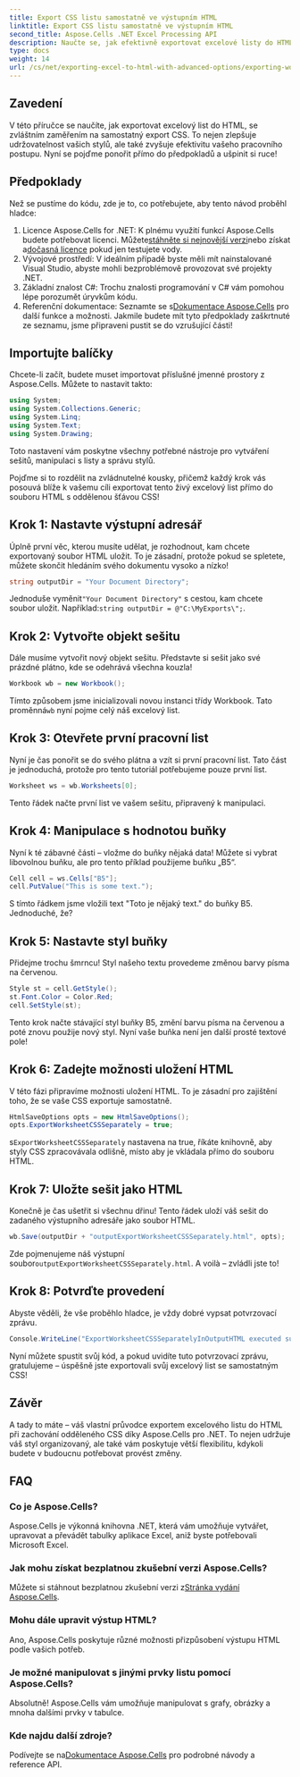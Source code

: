 ```yaml
---
title: Export CSS listu samostatně ve výstupním HTML
linktitle: Export CSS listu samostatně ve výstupním HTML
second_title: Aspose.Cells .NET Excel Processing API
description: Naučte se, jak efektivně exportovat excelové listy do HTML pomocí samostatného CSS pomocí Aspose.Cells for .NET v tomto komplexním podrobném tutoriálu.
type: docs
weight: 14
url: /cs/net/exporting-excel-to-html-with-advanced-options/exporting-worksheet-css-separately/
---
```

## Zavedení
V této příručce se naučíte, jak exportovat excelový list do HTML, se zvláštním zaměřením na samostatný export CSS. To nejen zlepšuje udržovatelnost vašich stylů, ale také zvyšuje efektivitu vašeho pracovního postupu. Nyní se pojďme ponořit přímo do předpokladů a ušpinit si ruce!
## Předpoklady
Než se pustíme do kódu, zde je to, co potřebujete, aby tento návod proběhl hladce:
1. Licence Aspose.Cells for .NET: K plnému využití funkcí Aspose.Cells budete potřebovat licenci. Můžete[stáhněte si nejnovější verzi](https://releases.aspose.com/cells/net/)nebo získat a[dočasná licence](https://purchase.aspose.com/temporary-license/) pokud jen testujete vody.
2. Vývojové prostředí: V ideálním případě byste měli mít nainstalované Visual Studio, abyste mohli bezproblémově provozovat své projekty .NET.
3. Základní znalost C#: Trochu znalosti programování v C# vám pomohou lépe porozumět úryvkům kódu.
4.  Referenční dokumentace: Seznamte se s[Dokumentace Aspose.Cells](https://reference.aspose.com/cells/net/) pro další funkce a možnosti.
Jakmile budete mít tyto předpoklady zaškrtnuté ze seznamu, jsme připraveni pustit se do vzrušující části!
## Importujte balíčky
Chcete-li začít, budete muset importovat příslušné jmenné prostory z Aspose.Cells. Můžete to nastavit takto:
```csharp
using System;
using System.Collections.Generic;
using System.Linq;
using System.Text;
using System.Drawing;
```
Toto nastavení vám poskytne všechny potřebné nástroje pro vytváření sešitů, manipulaci s listy a správu stylů.

Pojďme si to rozdělit na zvládnutelné kousky, přičemž každý krok vás posouvá blíže k vašemu cíli exportovat tento živý excelový list přímo do souboru HTML s oddělenou šťávou CSS!
## Krok 1: Nastavte výstupní adresář
Úplně první věc, kterou musíte udělat, je rozhodnout, kam chcete exportovaný soubor HTML uložit. To je zásadní, protože pokud se spletete, můžete skončit hledáním svého dokumentu vysoko a nízko!
```csharp
string outputDir = "Your Document Directory";
```
 Jednoduše vyměnit`"Your Document Directory"` s cestou, kam chcete soubor uložit. Například:`string outputDir = @"C:\MyExports\";`.
## Krok 2: Vytvořte objekt sešitu
Dále musíme vytvořit nový objekt sešitu. Představte si sešit jako své prázdné plátno, kde se odehrává všechna kouzla!
```csharp
Workbook wb = new Workbook();
```
 Tímto způsobem jsme inicializovali novou instanci třídy Workbook. Tato proměnná`wb` nyní pojme celý náš excelový list.
## Krok 3: Otevřete první pracovní list
Nyní je čas ponořit se do svého plátna a vzít si první pracovní list. Tato část je jednoduchá, protože pro tento tutoriál potřebujeme pouze první list.
```csharp
Worksheet ws = wb.Worksheets[0];
```
Tento řádek načte první list ve vašem sešitu, připravený k manipulaci.
## Krok 4: Manipulace s hodnotou buňky
Nyní k té zábavné části – vložme do buňky nějaká data! Můžete si vybrat libovolnou buňku, ale pro tento příklad použijeme buňku „B5“.
```csharp
Cell cell = ws.Cells["B5"];
cell.PutValue("This is some text.");
```
S tímto řádkem jsme vložili text "Toto je nějaký text." do buňky B5. Jednoduché, že? 
## Krok 5: Nastavte styl buňky
Přidejme trochu šmrncu! Styl našeho textu provedeme změnou barvy písma na červenou. 
```csharp
Style st = cell.GetStyle();
st.Font.Color = Color.Red;
cell.SetStyle(st);
```
Tento krok načte stávající styl buňky B5, změní barvu písma na červenou a poté znovu použije nový styl. Nyní vaše buňka není jen další prosté textové pole!
## Krok 6: Zadejte možnosti uložení HTML
V této fázi připravíme možnosti uložení HTML. To je zásadní pro zajištění toho, že se vaše CSS exportuje samostatně.
```csharp
HtmlSaveOptions opts = new HtmlSaveOptions();
opts.ExportWorksheetCSSSeparately = true;
```
 s`ExportWorksheetCSSSeparately` nastavena na true, říkáte knihovně, aby styly CSS zpracovávala odlišně, místo aby je vkládala přímo do souboru HTML.
## Krok 7: Uložte sešit jako HTML
Konečně je čas ušetřit si všechnu dřinu! Tento řádek uloží váš sešit do zadaného výstupního adresáře jako soubor HTML.
```csharp
wb.Save(outputDir + "outputExportWorksheetCSSSeparately.html", opts);
```
Zde pojmenujeme náš výstupní soubor`outputExportWorksheetCSSSeparately.html`. A voilà – zvládli jste to!
## Krok 8: Potvrďte provedení
Abyste věděli, že vše proběhlo hladce, je vždy dobré vypsat potvrzovací zprávu.
```csharp
Console.WriteLine("ExportWorksheetCSSSeparatelyInOutputHTML executed successfully.");
```
Nyní můžete spustit svůj kód, a pokud uvidíte tuto potvrzovací zprávu, gratulujeme – úspěšně jste exportovali svůj excelový list se samostatným CSS!
## Závěr
A tady to máte – váš vlastní průvodce exportem excelového listu do HTML při zachování odděleného CSS díky Aspose.Cells pro .NET. To nejen udržuje váš styl organizovaný, ale také vám poskytuje větší flexibilitu, kdykoli budete v budoucnu potřebovat provést změny. 
## FAQ
### Co je Aspose.Cells?
Aspose.Cells je výkonná knihovna .NET, která vám umožňuje vytvářet, upravovat a převádět tabulky aplikace Excel, aniž byste potřebovali Microsoft Excel.
### Jak mohu získat bezplatnou zkušební verzi Aspose.Cells?
 Můžete si stáhnout bezplatnou zkušební verzi z[Stránka vydání Aspose.Cells](https://releases.aspose.com/).
### Mohu dále upravit výstup HTML?
Ano, Aspose.Cells poskytuje různé možnosti přizpůsobení výstupu HTML podle vašich potřeb.
### Je možné manipulovat s jinými prvky listu pomocí Aspose.Cells?
Absolutně! Aspose.Cells vám umožňuje manipulovat s grafy, obrázky a mnoha dalšími prvky v tabulce.
### Kde najdu další zdroje?
 Podívejte se na[Dokumentace Aspose.Cells](https://reference.aspose.com/cells/net/) pro podrobné návody a reference API.